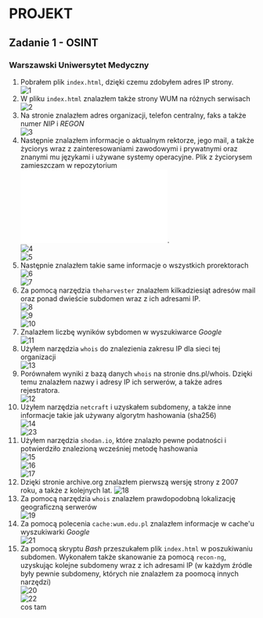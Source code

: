 # PROJEKT
## Zadanie 1 - OSINT
### Warszawski Uniwersytet Medyczny
1. Pobrałem plik ```index.html```, dzięki czemu zdobyłem adres IP strony.  
![1](1.png)  
2. W pliku ```index.html``` znalazłem także strony WUM na różnych serwisach  
![2](/OSINT/2.png)  
3. Na stronie znalazłem adres organizacji, telefon centralny, faks a także numer *NIP* i *REGON*  
![3](3.png)  
4. Następnie znalazłem informacje o aktualnym rektorze, jego mail, a także życiorys wraz z zainteresowaniami zawodowymi i prywatnymi oraz znanymi mu językami i używane systemy operacyjne. Plik z życiorysem zamieszczam w repozytorium ![Plik](/OSINT/rektor_info.pdf).  
![4](4.png)  
![5](5.png)  
5. Następnie znalazłem takie same informacje o wszystkich prorektorach  
![6](6.png)  
![7](7.png)  
6. Za pomocą narzędzia ```theharvester``` znalazłem kilkadziesiąt adresów mail oraz ponad dwieście subdomen wraz z ich adresami IP.  
![8](8.png)  
![9](9.png)  
![10](10.png)  
7. Znalazłem liczbę wyników sybdomen w wyszukiwarce *Google*  
![11](11.png)  
8. Użyłem narzędzia ```whois``` do znalezienia zakresu IP dla sieci tej organizacji  
![13](13.png)  
9. Porównałem wyniki z bazą danych ```whois``` na stronie dns.pl/whois. Dzięki temu znalazłem nazwy i adresy IP ich serwerów, a także adres rejestratora.  
![12](12.png)  
10. Użyłem narzędzia ```netcraft``` i uzyskałem subdomeny, a także inne informacje takie jak używany algorytm hashowania (sha256)  
![14](14.png)  
![23](23.png)  
11. Użyłem narzędzia ```shodan.io```, które znalazło pewne podatności i potwierdziło znalezioną wcześniej metodę hashowania  
![15](15.png)  
![16](16.png)  
![17](17.png)  
12. Dzięki stronie archive.org znalazłem pierwszą wersję strony z 2007 roku, a także z kolejnych lat.
![18](18.png)  
13. Za pomocą narzędzia ```whois``` znalazłem prawdopodobną lokalizację geograficzną serwerów  
![19](19.png)  
14. Za pomocą polecenia ```cache:wum.edu.pl``` znalazłem informacje w cache'u wyszukiwarki *Google*  
![21](21.png)  
15. Za pomocą skryptu *Bash* przeszukałem plik ```index.html``` w poszukiwaniu subdomen. Wykonałem także skanowanie za pomocą ```recon-ng```, uzyskując kolejne subdomeny wraz z ich adresami IP (w każdym źródle były pewnie subdomeny, których nie znalazłem za poomocą innych narzędzi)  
![20](20.png)  
![22](22.png)  
cos tam
